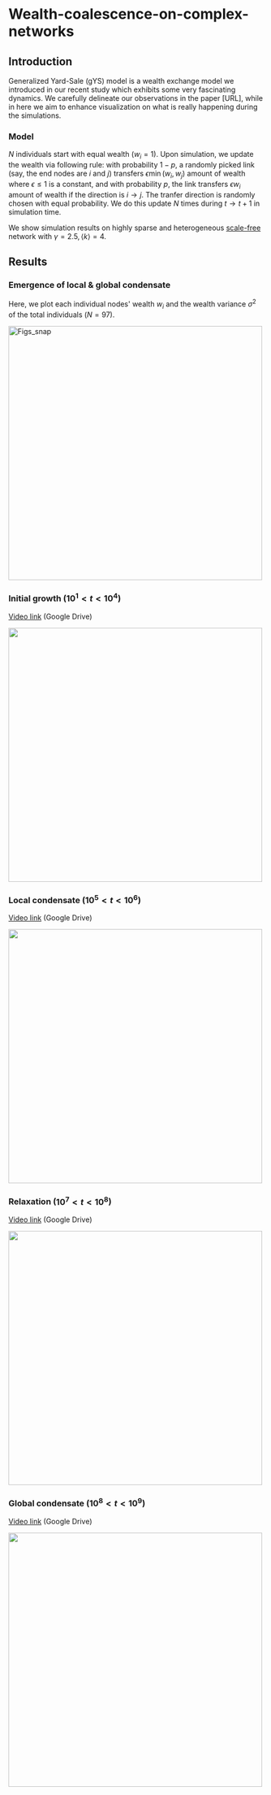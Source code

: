 # Wealth-coalescence-on-complex-networks

## Introduction
Generalized Yard-Sale (gYS) model is a wealth exchange model we introduced in our recent study which exhibits some very fascinating dynamics. We carefully delineate our observations in the paper [URL], while in here we aim to enhance visualization on what is really happening during the simulations. 

### Model
$N$ individuals start with equal wealth ($w_i=1$). Upon simulation, we update the wealth via following rule: with probability $1-p$, a randomly picked link (say, the end nodes are $i$ and $j$) transfers $\epsilon \min(w_i,w_j)$ amount of wealth where $\epsilon \le 1$ is a constant, and with probability $p$, the link transfers $\epsilon w_i$ amount of wealth if the direction is $i \rightarrow j$. The tranfer direction is randomly chosen with equal probability. We do this update $N$ times during $t \rightarrow t+1$ in simulation time. 

We show simulation results on highly sparse and heterogeneous [scale-free](https://en.wikipedia.org/wiki/Scale-free_network) network with $\gamma=2.5, \langle k \rangle=4$.

## Results

### Emergence of local & global condensate
Here, we plot each individual nodes' wealth $w_i$ and the wealth variance $\sigma^2$ of the total individuals ($N=97$). 

<img align="center" width="500" alt="Figs_snap" src="https://user-images.githubusercontent.com/73336039/224218576-c6390ebb-98ba-4a54-9f8e-e28576851008.png">

### Initial growth ($10^1 < t < 10^4$)

[Video link](https://drive.google.com/file/d/1wDLWEYJveX0tX26qWktbd9tYN1gWEwkS/view?usp=share_link) (Google Drive)

<img src="https://user-images.githubusercontent.com/73336039/223454770-ea451211-e225-4506-82f0-6157ff966b3c.png" width="500" height="500" />


### Local condensate ($10^5 < t < 10^6$)

[Video link](https://drive.google.com/file/d/12hHhMHN0Bl-iAV__TnQnWWO1TFTtF0ef/view?usp=share_link) (Google Drive)

<img src="https://user-images.githubusercontent.com/73336039/223454798-75b65b77-4b13-40ae-becd-531accbec6a6.png" width="500" height="500" />


### Relaxation ($10^7 < t < 10^8$)

[Video link](https://drive.google.com/file/d/1-oZu167EcNQZnJlnaDbg2dm_PZQLSlCU/view?usp=share_link) (Google Drive)

<img src="https://user-images.githubusercontent.com/73336039/223454819-97870ff5-b870-4f05-974c-9acb574ba8d3.png" width="500" height="500" />


### Global condensate ($10^8 < t < 10^9$)

[Video link](https://drive.google.com/file/d/1jkMI_qgEmncgAqNV9xwKzFJ3OhkflxvZ/view?usp=share_link) (Google Drive)

<img src="https://user-images.githubusercontent.com/73336039/223454848-c463f3d9-df5d-45e1-89ec-42cc9c689242.png" width="500" height="500" />
